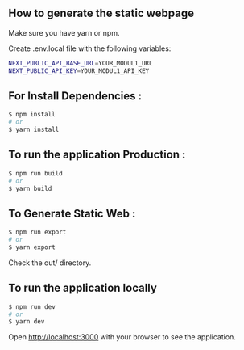 ## How to generate the static webpage

Make sure you have yarn or npm.

Create .env.local file with the following variables:

```sh
NEXT_PUBLIC_API_BASE_URL=YOUR_MODUL1_URL
NEXT_PUBLIC_API_KEY=YOUR_MODUL1_API_KEY
```

## For Install Dependencies :

```sh
$ npm install
# or
$ yarn install
```

## To run the application Production :

```bash
$ npm run build
# or
$ yarn build
```

## To Generate Static Web :

```bash
$ npm run export
# or
$ yarn export
```

Check the out/ directory.

## To run the application locally

```bash
$ npm run dev
# or
$ yarn dev
```

Open [http://localhost:3000](http://localhost:3000) with your browser to see the application.
